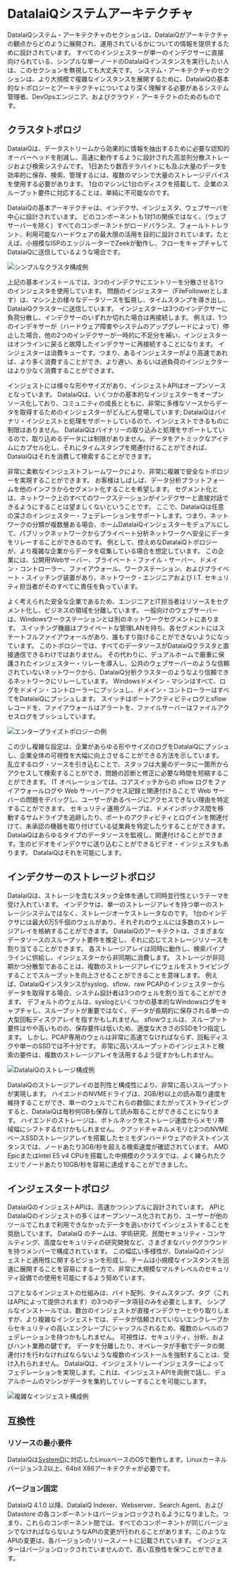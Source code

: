 # DatalaiQシステムアーキテクチャ

DatalaiQシステム・アーキテクチャのセクションは、DatalaiQがアーキテクチャの観点からどのように展開され、運用されているかについての情報を提供するために設計されています。 すべてのインジェスターが単一のインデクサーに直接向けられている、シンプルな単一ノードのDatalaiQインスタンスを実行したい人は、このセクションを無視しても大丈夫です。 システム・アーキテクチャのセクションは、より大規模で複雑なインスタンスを展開するために、DatalaiQの基本的なトポロジーとアーキテクチャについてより深く理解する必要があるシステム管理者、DevOpsエンジニア、およびクラウド・アーキテクトのためのものです。

## クラスタトポロジ

DatalaiQは、データストリームから効果的に情報を抽出するために必要な認知的オーバーヘッドを削減し、高速に動作するように設計された高並列分散ストレージおよび検索システムです。 1日あたり数百テラバイトにも及ぶ大量のデータを効率的に保存、検索、管理するには、複数のマシンで大量のストレージデバイスを使用する必要があります。 1台のマシンに1台のディスクを搭載して、企業のスループット要件に対応することは、単純に不可能なのです。

DatalaiQの基本アーキテクチャは、インデクサ、インジェスタ、ウェブサーバを中心に設計されています。 どのコンポーネントも1対1の関係ではなく、（ウェブサーバーを除く）すべてのコンポーネントがロードバランス、フォールトトレラント、利用可能なハードウェアの最大限の活用を目的に設計されています。たとえば、小規模なISPのエッジルーターでZeekが動作し、フローをキャプチャしてDatalaiQに送信しているような場合です。

![シンプルなクラスタ構成例](SimpleCluster.png)

上記の基本インストールでは、3つのインデクサにエントリーを分散させる1つのインジェスタを使用しています。 問題のインジェスター（FileFollowerとします）は、マシン上の様々なデータソースを監視し、タイムスタンプを導き出し、DatalaiQクラスターに送信しています。 インジェスターは3つのインデクサーに負荷分散し、インデクサーのいずれか切れた場合は再接続します。 例えば、1つのインデキサーが（ハードウェア障害やシステムのアップグレードによって）停止した場合、他の2つのインデクサーが一時的に不足分を補い、インジェスターはオンラインに戻ると故障したインデクサーに再接続することになります。 インジェスターは消費キューです。つまり、あるインジェスターがより高速であれば、より多く消費することができ、より遅い、あるいは過負荷のインジェクターはより少なく消費することができます。

インジェストには様々な形やサイズがあり、インジェストAPIはオープンソースとなっています。 DatalaiQは、いくつかの基本的なインジェスターをオープンソース化しており、コミュニティの成長とともに、非常に多様なソースからデータを取得するためのインジェスターがどんどん登場しています; DatalaiQはバイナリ・インジェストと処理をサポートしているので、インジェストできるものに制限はありません。 DatalaiQはバイナリーの取り込みと処理をサポートしているので、取り込めるデータには制限がありません。データをアトミックなアイテムにカプセル化し、それにタイムスタンプを関連付けることができれば、DatalaiQはそれを消費して検索することができます。

非常に柔軟なインジェストフレームワークにより、非常に複雑で安全なトポロジーを実現することができます。 お客様はしばしば、データ分析プラットフォームを他のインフラからセグメント化することを希望します。 セグメント化とは、ネットワーク上のすべてのワークステーションがインデクサーと直接対話できるようにすることは望ましくないということです。  ここで、DatalaiQは任意の深さのインジェスター・フェデレーションをサポートします。つまり、ネットワークの分類が複数層ある場合、ホームDatalaiQインジェスターをデュアルにして、パブリックネットワークからプライベート分析ネットワークへ安全にデータをリレーすることができるのです。 例として、控えめなDatalaiQトポロジーが、より複雑な企業からデータを収集している場合を想定しています。 この企業には、公開用Webサーバー、プライベート・ファイル・サーバー、ドメイン・コントローラー、ファイアウォール、ワークステーション、およびプライベート・スイッチング装置があり、ネットワーク・エンジニアおよび I.T. セキュリティ担当者がそのすべてに責任を負っています。

よく考えられた安全な企業であるため、エンジニアとIT担当者はリソースをセグメント化し、ビジネスの領域を分離しています。 一般向けのウェブサーバーは、Windowsワークステーションとは別のネットワークセグメントにあります。 スイッチング機器はプライベートな管理LANを持ち、各セグメントにはステートフルファイアウォールがあり、誰もすり抜けることができないようになっています。 このトポロジーでは、すべてのデータソースがDatalaiQクラスタと直接通信できるわけではありません。 その代わりに、デュアルホームで厳重に保護されたインジェスター・リレーを導入し、公共のウェブサーバーのような信頼されていないネットワークから、DatalaiQ分析クラスターのようなより信頼できるネットワークにリレーしています。 Windowsドメイン・マシンはすべて、ログをドメイン・コントローラーにプッシュし、ドメイン・コントローラーはすべてをDatalaiQにプッシュします。 スイッチはポートアクティビティログとsflowレコードを、ファイアウォールはアラートを、ファイルサーバーはファイルアクセスログをプッシュしています。

![エンタープライズトポロジーの例](ExampleEnterprise.png)

この少し複雑な設定は、企業があらゆる形やサイズのログをDatalaiQにプッシュし、企業全体の可視性を大幅に向上させることができる方法を示しています。 乱立するログ・ソースを引き込むことで、スタッフは大量のデータに一箇所からアクセスして検索することができ、問題の診断と修正に必要な時間を短縮することができます。 IT オペレーションでは、コアスイッチからの sflow ログをファイアウォールログや Web サーバーアクセス記録と関連付けることで Web サーバーの問題をデバッグし、ユーザーがあるページにアクセスできない理由を特定することができます。 セキュリティ運用グループは、ドメインボックス間を移動するサムドライブを追跡したり、ポートのアクティビティとログインを関連付けて、未承認の機器を取り付けている従業員を特定したりすることができます。 DatalaiQはあらゆるタイプのデータソースを監視し、関連付けることができます。生のビデオをインデクサに送り込むことができるビデオ・インジェスタもあります。 DatalaiQはそれを可能にします。

## インデクサーのストレージトポロジ

DatalaiQは、ストレージを含むスタック全体を通して同時並行性というテーマを受け入れています。 インデクサは、単一のストレージアレイを持つ単一のストレージシステムではなく、ストレージオーケストレータなのです。 1台のインデクサには最大6万5千個のウェルがあり、それぞれのウェルには多数のストレージアレイを格納することができます。 DatalaiQのアーキテクトは、さまざまなデータソースのスループット要件を推定し、それに応じてストレージリソースを割り当てることができます。 各ストレージアレイは同時に動作し、検索パイプラインに供給し、インジェスターから非同期に消費します。 ストレージが非同期かつ分散型であることは、複数のストレージアレイにウェルをストライピングすることでスループットを向上させることができることを意味します。 例えば、DatalaiQインスタンスがsyslog、sflow、raw PCAPのインジェスターからデータを取得する場合、システム設計者は3つのウェルを割り当てることができます。 デフォルトのウェルは、syslogといくつかの基本的なWindowsログをキャプチャし、スループットが重要ではなく、データが長期的に保存される単一の大型回転ディスクアレイを指すかもしれません。 sflowウェルは、スループット要件はやや高いものの、保存要件は低いため、適度な大きさのSSDを1つ指定します。 しかし、PCAP専用のウェルは非常に高速でなければならず、回転ディスクや単一のSSDでは不十分です。 非常に高いスループットのインジェストと検索の要件は、複数のストレージアレイを活用するよう促すかもしれません。

![DatalaiQのストレージ構成例](ExampleStorage.png)

DatalaiQのストレージアレイの並列性と構成性により、非常に高いスループットが実現します。 ハイエンドのNVMEドライブは、2GB/秒以上の読み取り速度を維持することができ、単一のウェルでこれらの数個にまたがってストライピングすると、DatalaiQは毎秒何GBも保存して読み取ることができることになります。 ハイエンドのストレージは、ボトルネックをストレージ速度からメモリ帯域幅にシフトするだけかもしれません。 クアッドチャネルメモリと2つのNVMEベースSSDストレージアレイを搭載したセミモダンハードウェアのテストインスタンスでは、ノードあたり3GB/秒を超える検索速度が確認されています。 AMD EpicまたはIntel E5 v4 CPUを搭載した中規模のクラスタでは、よく練られたクエリでノードあたり10GB/秒を容易に達成することができました。

## インジェスタートポロジ

DatalaiQのインジェストAPIは、高速かつシンプルに設計されています。 APIとDatalaiQのインジェストの多くはオープンソース化されており、ユーザーが他のツールでこれまで利用できなかったデータを追いかけてインジェストすることを奨励しています。 DatalaiQ のチームは、学術研究、民間セキュリティ・コンサルティング、高度なセキュリティの研究開発など、さまざまなバックグラウンドを持つメンバーで構成されています。 この幅広い多様性が、DatalaiQのインジェストと適用性に関するビジョンを形成し、チームは小規模なインスタンスを迅速に展開することを容易にする一方で、非常に大規模なマルチレベルのセキュリティ設備での使用を可能にするよう努めています。

コアとなるインジェストの仕組みは、バイト配列、タイムスタンプ、タグ（これはAPIによって提供されます）の3つのデータ項目のみを必要とします。 シンプルなインストールでは、数台のインジェストが直接インデクサーとやり取りしますが、より複雑なインジェストでは、データが信頼されていないエンクレーブからセキュリティの高いエンクレーブにシャッフルされるため、複数のレベルのフェデレーションを持つかもしれません。 可視性は、セキュリティ、分析、およびハント業務の鍵です。 データを分離したり、オペレータが手動でデータの関連付けを行わなければならないような複数のインストールを強制することは、受け入れられません。 DatalaiQは、インジェストリレーインジェスターによってフェデレーションを実現します。これは、インジェストAPIを両側で話し、デュアルホームのマシンがデータを集約してリレーすることを可能にします。

![複雑なインジェスト構成例](IngestRelay.png)

## 互換性

### リソースの最小要件

DatalaiQは[SystemD](https://en.wikipedia.org/wiki/Systemd)に対応したLinuxベースのOSで動作します。Linuxカーネルバージョン3.2以上、64bit X86アーキテクチャが必要です。

### バージョン固定

DatalaiQ 4.1.0 以降、DatalaiQ Indexer、Webserver、Search Agent、および Datastore の各コンポーネントはバージョンロックされるようになりました。つまり、これらのコンポーネント間では、すべてのコンポーネントが同じバージョンでなければならないようなAPIの変更が行われることがあります。このようなAPIの変更は、各バージョンのリリースノートに記載されています。 インジェスターはバージョンロックされていませんので、高い互換性を保つことができます。
